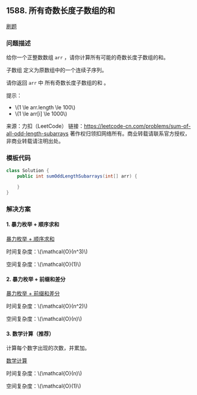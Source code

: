 <script src="https://cdn.bootcss.com/mathjax/2.7.7/MathJax.js?config=TeX-AMS-MML_HTMLorMML"></script>

## 1588. 所有奇数长度子数组的和

[刷题](qu1588/solu/Solution.java)

### 问题描述

给你一个正整数数组 `arr` ，请你计算所有可能的奇数长度子数组的和。

子数组 定义为原数组中的一个连续子序列。

请你返回 `arr` 中 所有奇数长度子数组的和 。

提示：

* \\(1 \le arr.length \le 100\\)
* \\(1 \le arr[i] \le 1000\\)

来源：力扣（LeetCode）
链接：https://leetcode-cn.com/problems/sum-of-all-odd-length-subarrays
著作权归领扣网络所有。商业转载请联系官方授权，非商业转载请注明出处。

### 模板代码

``` java
class Solution {
    public int sumOddLengthSubarrays(int[] arr) {

    }
}
```

### 解决方案

#### 1. 暴力枚举 + 顺序求和

[暴力枚举 + 顺序求和](qu1588/solu1/Solution.java)

时间复杂度：\\(\mathcal{O}(n^3)\\)

空间复杂度：\\(\mathcal{O}(1)\\)

#### 2. 暴力枚举 + 前缀和差分

[暴力枚举 + 前缀和差分](qu1588/solu2/Solution.java)

时间复杂度：\\(\mathcal{O}(n^2)\\)

空间复杂度：\\(\mathcal{O}(n)\\)


#### 3. 数学计算（推荐）

计算每个数字出现的次数，并累加。

[数学计算](qu1588/solu3/Solution.java)

时间复杂度：\\(\mathcal{O}(n)\\)

空间复杂度：\\(\mathcal{O}(1)\\)